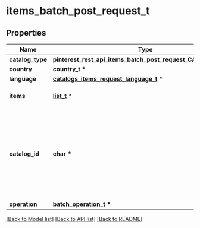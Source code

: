 # items_batch_post_request_t

## Properties
Name | Type | Description | Notes
------------ | ------------- | ------------- | -------------
**catalog_type** | **pinterest_rest_api_items_batch_post_request_CATALOGTYPE_e** |  | 
**country** | **country_t \*** |  | 
**language** | [**catalogs_items_request_language_t**](catalogs_items_request_language.md) \* |  | 
**items** | [**list_t**](item_delete_batch_record.md) \* | Array with catalogs items | 
**catalog_id** | **char \*** | Catalog id pertaining to the creative assets item. If not provided, default to oldest creative assets catalog | [optional] 
**operation** | **batch_operation_t \*** |  | 

[[Back to Model list]](../README.md#documentation-for-models) [[Back to API list]](../README.md#documentation-for-api-endpoints) [[Back to README]](../README.md)


